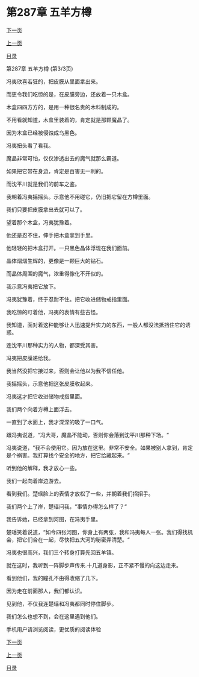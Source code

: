 <h1>第287章    五羊方樽</h1>
            <div><p><a href="./0861_%E7%AC%AC288%E7%AB%A0_%E5%9B%B4%E6%94%BB.md">下一页</a></p><p><a href="./0859_%E7%AC%AC287%E7%AB%A0_%E4%BA%94%E7%BE%8A%E6%96%B9%E6%A8%BD.md">上一页</a></p><p><a href="../">目录</a></p></div>
            <div><p>第287章    五羊方樽 (第3/3页)</p><p>冯夷欣喜若狂的，把皮膜从里面拿出来。</p><p>而更令我们吃惊的是，在皮膜旁边，还放着一只木盒。</p><p>木盒四四方方的，是用一种很名贵的木料制成的。</p><p>不用看就知道，木盒里装着的，肯定就是那颗魔晶了。</p><p>因为木盒已经被侵蚀成乌黑色。</p><p>冯夷扭头看了看我。</p><p>魔晶非常可怕，仅仅渗透出去的魔气就那么霸道。</p><p>如果把它带在身边，肯定是百害无一利的。</p><p>而沈平川就是我们的前车之鉴。</p><p>我朝着冯夷摇摇头。示意他不用碰它，仍旧把它留在方樽里面。</p><p>我们只要把皮膜拿出去就可以了。</p><p>望着那个木盒，冯夷犹豫着。</p><p>他还是忍不住，伸手把木盒拿到手里。</p><p>他轻轻的把木盒打开。一只黑色晶体浮现在我们面前。</p><p>晶体熠熠生辉的，更像是一颗巨大的钻石。</p><p>而晶体周围的魔气，浓重得像化不开似的。</p><p>我示意冯夷把它放下。</p><p>冯夷犹豫着，终于忍耐不住。把它收进储物戒指里面。</p><p>我吃惊的盯着他，冯夷的表情有些古怪。</p><p>我知道，面对着这种能够让人迅速提升实力的东西，一般人都没法抵挡住它的诱惑。</p><p>连沈平川那种实力的人物，都深受其害。</p><p>冯夷把皮膜递给我。</p><p>我当然没把它接过来，否则会让他以为我不信任他。</p><p>我摇摇头，示意他把这张皮膜收起来。</p><p>冯夷这才把它收进储物戒指里面。</p><p>我们两个向着方樽上面浮去。</p><p>一直到了水面上，我才深深的吸了一口气。</p><p>跟冯夷说道，“冯大哥，魔晶不能动，否则你会落到沈平川那种下场。“</p><p>冯夷说道，“我不会使用它。因为放在这里。非常不安全。如果被别人拿到，肯定是个祸害。我打算找个安全的地方，把它给藏起来。“</p><p>听到他的解释，我才放心一些。</p><p>我们一起向着岸边游去。</p><p>看到我们。楚瑶脸上的表情才放松了一些，并朝着我们招招手。</p><p>我们两个上了岸，楚瑶问我，“事情办得怎么样了？“</p><p>我告诉她，已经拿到河图，在冯夷手里。</p><p>楚瑶笑着说道，“如今四张河图，你身上有两张，我和冯夷每人一张。我们得找机会，把它们合在一起，尽快把五大河的秘密弄清楚。“</p><p>冯夷也很高兴，我们三个转身打算先回五羊镇。</p><p>就在这时，我听到一阵脚步声传来.十几道身影，正不紧不慢的向这边走来。</p><p>看到他们，我的瞳孔不由得收缩了几下。</p><p>因为走在前面那人，我们都认识。</p><p>见到他，不仅我连楚瑶和冯夷都同时停住脚步。</p><p>我们怎么也想不到，会在这里遇到他们。</p><p>手机用户请浏览阅读，更优质的阅读体验</p></div>
            <div><p><a href="./0861_%E7%AC%AC288%E7%AB%A0_%E5%9B%B4%E6%94%BB.md">下一页</a></p><p><a href="./0859_%E7%AC%AC287%E7%AB%A0_%E4%BA%94%E7%BE%8A%E6%96%B9%E6%A8%BD.md">上一页</a></p><p><a href="../">目录</a></p></div>